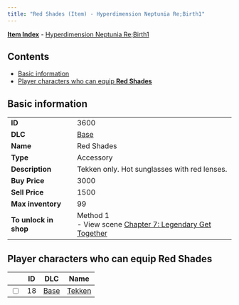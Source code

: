 ```yaml
---
title: "Red Shades (Item) - Hyperdimension Neptunia Re;Birth1"
---
```


[**Item Index**](/neptunia/rb1/item/index.html) - [Hyperdimension Neptunia Re;Birth1](/neptunia/rb1)

## Contents

- [Basic information](#basic-information)
- [Player characters who can equip **Red Shades**](#player-characters-who-can-equip-red-shades)

## Basic information

|   |   |
| -- | -- |
| **ID** | 3600 |
| **DLC** | [Base](/neptunia/rb1/dlc/1-base.html) |
| **Name** | Red Shades |
| **Type** | Accessory |
| **Description** | Tekken only. Hot sunglasses with red lenses. |
| **Buy Price** | 3000 |
| **Sell Price** | 1500 |
| **Max inventory** | 99 |
| **To unlock in shop** | Method 1<br />- View scene [Chapter 7: Legendary Get Together](/neptunia/rb1/scene/1-726-chapter-7-legendary-get-together.html) |


## Player characters who can equip **Red Shades**

|    | ID | DLC | Name |
| -- | -- | --- | ---- |
| <input type="checkbox" id="rb1-player-1-18" class="trackbox" /> | 18 | [Base](/neptunia/rb1/dlc/1-base.html) | [Tekken](/neptunia/rb1/player/1-18-tekken.html) |
